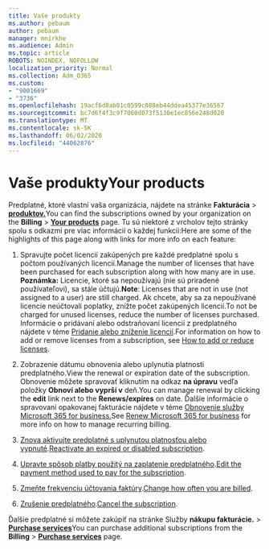 ```yaml
---
title: Vaše produkty
ms.author: pebaum
author: pebaum
manager: mnirkhe
ms.audience: Admin
ms.topic: article
ROBOTS: NOINDEX, NOFOLLOW
localization_priority: Normal
ms.collection: Adm_O365
ms.custom:
- "9001669"
- "3736"
ms.openlocfilehash: 19acf6d8ab01c0599c088eb44ddea45377e36567
ms.sourcegitcommit: bc7d6f4f3c9f7060d073f5130e1ec856e248d020
ms.translationtype: MT
ms.contentlocale: sk-SK
ms.lasthandoff: 06/02/2020
ms.locfileid: "44062876"
---
```

# <a name="your-products"></a><span data-ttu-id="5abd1-102">Vaše produkty</span><span class="sxs-lookup"><span data-stu-id="5abd1-102">Your products</span></span>

<span data-ttu-id="5abd1-103">Predplatné, ktoré vlastní vaša organizácia, nájdete na stránke **Fakturácia**  >  **[produktov.](https://go.microsoft.com/fwlink/p/?linkid=842054)**</span><span class="sxs-lookup"><span data-stu-id="5abd1-103">You can find the subscriptions owned by your organization on the **Billing** > **[Your products](https://go.microsoft.com/fwlink/p/?linkid=842054)** page.</span></span> <span data-ttu-id="5abd1-104">Tu sú niektoré z vrcholov tejto stránky spolu s odkazmi pre viac informácií o každej funkcii:</span><span class="sxs-lookup"><span data-stu-id="5abd1-104">Here are some of the highlights of this page along with links for more info on each feature:</span></span>

1. <span data-ttu-id="5abd1-105">Spravujte počet licencií zakúpených pre každé predplatné spolu s počtom používaných licencií.</span><span class="sxs-lookup"><span data-stu-id="5abd1-105">Manage the number of licenses that have been purchased for each subscription along with how many are in use.</span></span>  <span data-ttu-id="5abd1-106">**Poznámka:** Licencie, ktoré sa nepoužívajú (nie sú priradené používateľovi), sa stále účtujú.</span><span class="sxs-lookup"><span data-stu-id="5abd1-106">**Note**: Licenses that are not in use (not assigned to a user) are still charged.</span></span>  <span data-ttu-id="5abd1-107">Ak chcete, aby sa za nepoužívané licencie neúčtovali poplatky, znížte počet zakúpených licencií.</span><span class="sxs-lookup"><span data-stu-id="5abd1-107">To not be charged for unused licenses, reduce the number of licenses purchased.</span></span> <span data-ttu-id="5abd1-108">Informácie o pridávaní alebo odstraňovaní licencií z predplatného nájdete v téme [Pridanie alebo zníženie licencií](https://docs.microsoft.com/alchemyinsights/how-to-add-or-reduce-licenses).</span><span class="sxs-lookup"><span data-stu-id="5abd1-108">For information on how to add or remove licenses from a subscription, see [How to add or reduce licenses](https://docs.microsoft.com/alchemyinsights/how-to-add-or-reduce-licenses).</span></span>

2. <span data-ttu-id="5abd1-109">Zobrazenie dátumu obnovenia alebo uplynutia platnosti predplatného.</span><span class="sxs-lookup"><span data-stu-id="5abd1-109">View the renewal or expiration date of the subscription.</span></span>  <span data-ttu-id="5abd1-110">Obnovenie môžete spravovať kliknutím na odkaz **na úpravu** vedľa položky **Obnoví alebo vyprší v** deň.</span><span class="sxs-lookup"><span data-stu-id="5abd1-110">You can manage renewal by clicking the **edit** link next to the **Renews/expires** on date.</span></span>  <span data-ttu-id="5abd1-111">Ďalšie informácie o spravovaní opakovanej fakturácie nájdete v téme [Obnovenie služby Microsoft 365 for business.](https://go.microsoft.com/fwlink/?linkid=2119216)</span><span class="sxs-lookup"><span data-stu-id="5abd1-111">See [Renew Microsoft 365 for business](https://go.microsoft.com/fwlink/?linkid=2119216) for more info on how to manage recurring billing.</span></span>

3. <span data-ttu-id="5abd1-112">[Znova aktivujte predplatné s uplynutou platnosťou alebo vypnuté](https://go.microsoft.com/fwlink/?linkid=2117519).</span><span class="sxs-lookup"><span data-stu-id="5abd1-112">[Reactivate an expired or disabled subscription](https://go.microsoft.com/fwlink/?linkid=2117519).</span></span>

4. <span data-ttu-id="5abd1-113">[Upravte spôsob platby použitý na zaplatenie predplatného](https://go.microsoft.com/fwlink/?linkid=2117167).</span><span class="sxs-lookup"><span data-stu-id="5abd1-113">[Edit the payment method used to pay for the subscription](https://go.microsoft.com/fwlink/?linkid=2117167).</span></span>

5. <span data-ttu-id="5abd1-114">[Zmeňte frekvenciu účtovania faktúry](https://go.microsoft.com/fwlink/?linkid=2119112).</span><span class="sxs-lookup"><span data-stu-id="5abd1-114">[Change how often you are billed](https://go.microsoft.com/fwlink/?linkid=2119112).</span></span>

6. <span data-ttu-id="5abd1-115">[Zrušenie predplatného](https://go.microsoft.com/fwlink/?linkid=2119113).</span><span class="sxs-lookup"><span data-stu-id="5abd1-115">[Cancel the subscription](https://go.microsoft.com/fwlink/?linkid=2119113).</span></span>

<span data-ttu-id="5abd1-116">Ďalšie predplatné si môžete zakúpiť na stránke Služby **nákupu fakturácie.**  >  [**Purchase services**](https://go.microsoft.com/fwlink/p/?linkid=868433)</span><span class="sxs-lookup"><span data-stu-id="5abd1-116">You can purchase additional subscriptions from the **Billing** > [**Purchase services**](https://go.microsoft.com/fwlink/p/?linkid=868433) page.</span></span>
